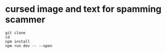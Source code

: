 # cursed image and text for spamming scammer
```
git clone
cd
npm install
npm run dev -- --open
```
